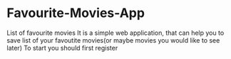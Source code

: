 # Favourite-Movies-App
List of favourite movies
It is a simple web application, that can help you to save list of your favoutite movies(or maybe movies you would like to see later)
To start you should first register
